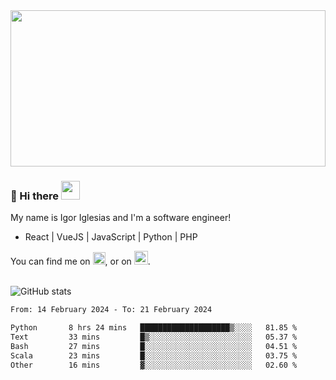 <img src="https://c.tenor.com/KjVxfRrrncUAAAAd/matrix.gif" width="100%" height="250px">

### 🔭 Hi there <img src="https://raw.githubusercontent.com/MartinHeinz/MartinHeinz/master/wave.gif" width="30px">


My name is Igor Iglesias and I'm a software engineer!
<br>

<ul>
  <li> React | VueJS | JavaScript | Python | PHP </li>
</ul>
You can find me on <a href="https://twitter.com/IgorIglesias5"><img src="https://i.imgur.com/JLLlB5S.png" width="20px"></a>, or on <a href="https://www.linkedin.com/in/igor-iglesias-62478428/"><img src="https://i.imgur.com/PXyIkWx.png" width="22px"></a>.

<br>
<br>

![GitHub stats](https://github-readme-stats.vercel.app/api?username=igoiglesias&show_icons=true&count_private=true&theme=chartreuse-dark&hide_title=true)

<!--START_SECTION:waka-->

```txt
From: 14 February 2024 - To: 21 February 2024

Python       8 hrs 24 mins   ████████████████████▒░░░░   81.85 %
Text         33 mins         █▒░░░░░░░░░░░░░░░░░░░░░░░   05.37 %
Bash         27 mins         █░░░░░░░░░░░░░░░░░░░░░░░░   04.51 %
Scala        23 mins         █░░░░░░░░░░░░░░░░░░░░░░░░   03.75 %
Other        16 mins         ▓░░░░░░░░░░░░░░░░░░░░░░░░   02.60 %
```

<!--END_SECTION:waka-->
